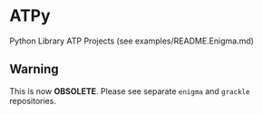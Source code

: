 # **ATPy** #

Python Library ATP Projects (see examples/README.Enigma.md)

## Warning ##

This is now **OBSOLETE**.  Please see separate `enigma` and `grackle`
repositories.

